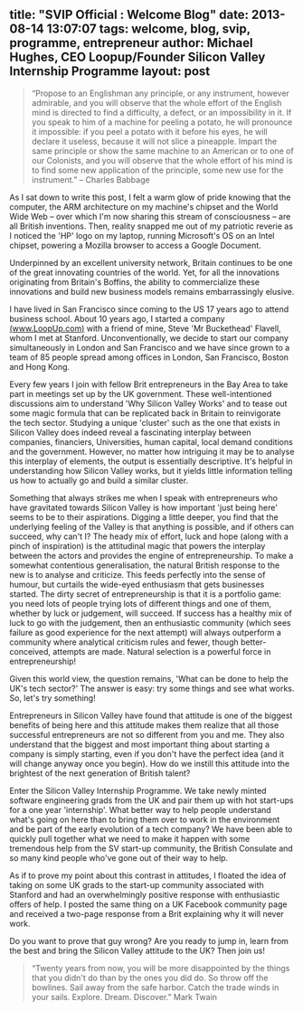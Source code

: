 ﻿title: "SVIP Official : Welcome Blog"
date: 2013-08-14 13:07:07
tags: welcome, blog, svip, programme, entrepreneur
author: Michael Hughes, CEO Loopup/Founder Silicon Valley Internship Programme
layout: post
---

> “Propose to an Englishman any principle, or any instrument, however admirable, and you will observe that the whole effort of the English mind is directed to find a difficulty, a defect, or an impossibility in it. If you speak to him of a machine for peeling a potato, he will pronounce it impossible: if you peel a potato with it before his eyes, he will declare it useless, because it will not slice a pineapple. Impart the same principle or show the same machine to an American or to one of our Colonists, and you will observe that the whole effort of his mind is to find some new application of the principle, some new use for the instrument.” – Charles Babbage

<!-- more -->

As I sat down to write this post, I felt a warm glow of pride knowing that the computer, the ARM architecture on my machine's chipset and the World Wide Web – over which I'm now sharing this stream of consciousness – are all British inventions.  Then, reality snapped me out of my patriotic reverie as I noticed the 'HP' logo on my laptop, running Microsoft's OS on an Intel chipset, powering a Mozilla browser to access a Google Document.

Underpinned by an excellent university network, Britain continues to be one of the great innovating countries of the world.  Yet, for all the innovations originating from Britain's Boffins, the ability to commercialize these innovations and build new business models remains embarrassingly elusive.

I have lived in San Francisco since coming to the US 17 years ago to attend business school.  About 10 years ago, I started a company [(www.LoopUp.com)](http://www.loopup.com) with a friend of mine, Steve 'Mr Buckethead' Flavell, whom I met at Stanford.  Unconventionally, we decide to start our company simultaneously in London and San Francisco and we have since grown to a team of 85 people spread among offices in London, San Francisco, Boston and Hong Kong.

Every few years I join with fellow Brit entrepreneurs in the Bay Area to take part in meetings set up by the UK government.  These well-intentioned discussions aim to understand 'Why Silicon Valley Works' and to tease out some magic formula that can be replicated back in Britain to reinvigorate the tech sector.  Studying a unique 'cluster' such as the one that exists in Silicon Valley does indeed reveal a fascinating interplay between companies, financiers, Universities, human capital, local demand conditions and the government.  However, no matter how intriguing it may be to analyse this interplay of elements, the output is essentially descriptive.  It's helpful in understanding how Silicon Valley works, but it yields little information telling us how to actually go and build a similar cluster.

Something that always strikes me when I speak with entrepreneurs who have gravitated towards Silicon Valley is how important 'just being here' seems to be to their aspirations.  Digging a little deeper, you find that the underlying feeling of the Valley is that anything is possible, and if others can succeed, why can't I?  The heady mix of effort, luck and hope (along with a pinch of inspiration) is the attitudinal magic that powers the interplay between the actors and provides the engine of entrepreneurship.  To make a somewhat contentious generalisation, the natural British response to the new is to analyse and criticize.  This feeds perfectly into the sense of humour, but curtails the wide-eyed enthusiasm that gets businesses started.  The dirty secret of entrepreneurship is that it is a portfolio game: you need lots of people trying lots of different things and one of them, whether by luck or judgement, will succeed.  If success has a healthy mix of luck to go with the judgement, then an enthusiastic community (which sees failure as good experience for the next attempt) will always outperform a community where analytical criticism rules and fewer, though better-conceived, attempts are made.  Natural selection is a powerful force in entrepreneurship!

Given this world view, the question remains, 'What can be done to help the UK's tech sector?'  The answer is easy: try some things and see what works.  So, let's try something!

Entrepreneurs in Silicon Valley have found that attitude is one of the biggest benefits of being here and this attitude makes them realize that all those successful entrepreneurs are not so different from you and me.  They also understand that the biggest and most important thing about starting a company is simply starting, even if you don't have the perfect idea (and it will change anyway once you begin).  How do we instill this attitude into the brightest of the next generation of British talent?

Enter the Silicon Valley Internship Programme.  We take newly minted software engineering grads from the UK and pair them up with hot start-ups for a one year 'internship'.  What better way to help people understand what's going on here than to bring them over to work in the environment and be part of the early evolution of a tech company?  We have been able to quickly pull together what we need to make it happen with some tremendous help from the SV start-up community, the British Consulate and so many kind people who've gone out of their way to help.

As if to prove my point about this contrast in attitudes, I floated the idea of taking on some UK grads to the start-up community associated with Stanford and had an overwhelmingly positive response with enthusiastic offers of help.  I posted the same thing on a UK Facebook community page and received a two-page response from a Brit explaining why it will never work.

Do you want to prove that guy wrong?  Are you ready to jump in, learn from the best and bring the Silicon Valley attitude to the UK?  Then join us!

> “Twenty years from now, you will be more disappointed by the things that you didn't do than by the ones you did do.  So throw off the bowlines.  Sail away from the safe harbor.  Catch the trade winds in your sails.  Explore.  Dream.  Discover.”  Mark Twain